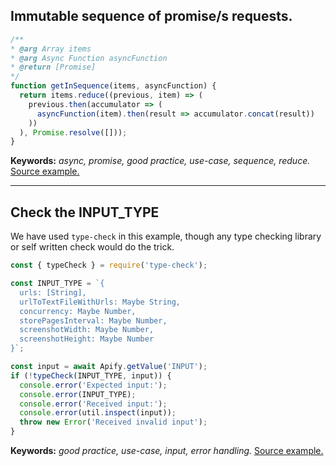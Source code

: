 ## Immutable sequence of promise/s requests.

```javascript
/**
* @arg Array items
* @arg Async Function asyncFunction
* @return [Promise]
*/
function getInSequence(items, asyncFunction) {
  return items.reduce((previous, item) => (
    previous.then(accumulator => (
      asyncFunction(item).then(result => accumulator.concat(result))
    ))
  ), Promise.resolve([]));
}
```
__Keywords:__ _async, promise, good practice, use-case, sequence, reduce._
[Source example.](https://github.com/juansgaitan/act-utils/blob/master/executions-merger.js)
***

## Check the INPUT_TYPE 
We have used ```type-check``` in this example, though any type checking library or self written check would do the trick.
```javascript
const { typeCheck } = require('type-check');

const INPUT_TYPE = `{
  urls: [String],
  urlToTextFileWithUrls: Maybe String,
  concurrency: Maybe Number,
  storePagesInterval: Maybe Number,
  screenshotWidth: Maybe Number,
  screenshotHeight: Maybe Number
}`;

const input = await Apify.getValue('INPUT');
if (!typeCheck(INPUT_TYPE, input)) {
  console.error('Expected input:');
  console.error(INPUT_TYPE);
  console.error('Received input:');
  console.error(util.inspect(input));
  throw new Error('Received invalid input');
}
```
__Keywords:__ _good practice, use-case, input, error handling._
[Source example.](https://github.com/jancurn/act-analyse-pages/blob/master/main.js)
